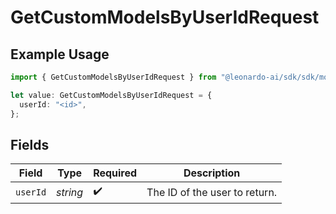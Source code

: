 # GetCustomModelsByUserIdRequest

## Example Usage

```typescript
import { GetCustomModelsByUserIdRequest } from "@leonardo-ai/sdk/sdk/models/operations";

let value: GetCustomModelsByUserIdRequest = {
  userId: "<id>",
};
```

## Fields

| Field                         | Type                          | Required                      | Description                   |
| ----------------------------- | ----------------------------- | ----------------------------- | ----------------------------- |
| `userId`                      | *string*                      | :heavy_check_mark:            | The ID of the user to return. |